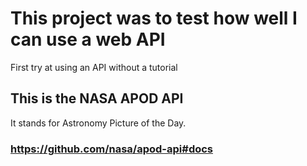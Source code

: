 # This project was to test how well I can use a web API

First try at using an API without a tutorial

## This is the NASA APOD API

It stands for Astronomy Picture of the Day.

### https://github.com/nasa/apod-api#docs
